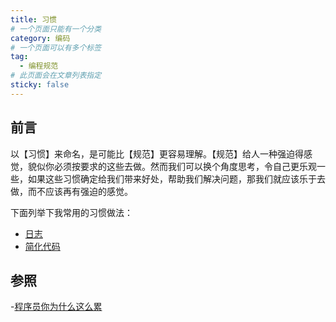 ```yaml
---
title: 习惯
# 一个页面只能有一个分类
category: 编码
# 一个页面可以有多个标签
tag:
  - 编程规范
# 此页面会在文章列表指定
sticky: false
---
```


## 前言

以【习惯】来命名，是可能比【规范】更容易理解。【规范】给人一种强迫得感觉，貌似你必须按要求的这些去做。然而我们可以换个角度思考，令自己更乐观一些，如果这些习惯确定给我们带来好处，帮助我们解决问题，那我们就应该乐于去做，而不应该再有强迫的感觉。

下面列举下我常用的习惯做法：

- [日志](./log.md)
- [简化代码](./simpleCode.md)

## 参照

-[程序员你为什么这么累](https://xwjie.github.io/rule/)